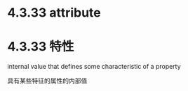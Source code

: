 # 4.3.33 attribute

# 4.3.33 特性

internal value that defines some characteristic of a property

具有某些特征的属性的内部值
